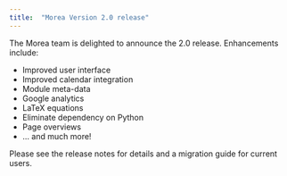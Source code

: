 ```yaml
---
title:  "Morea Version 2.0 release"
---
```


The Morea team is delighted to announce the 2.0 release.   Enhancements include:

   * Improved user interface
   * Improved calendar integration
   * Module meta-data
   * Google analytics
   * LaTeX equations
   * Eliminate dependency on Python
   * Page overviews
   * ... and much more!

Please see the release notes for details and a migration guide for current users.